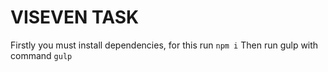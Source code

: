 # VISEVEN TASK

Firstly you must install dependencies, for this run `npm i`
Then run gulp with command `gulp`
